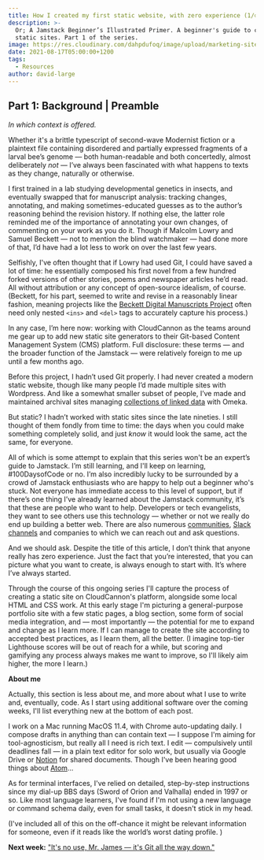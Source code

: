 ```yaml
---
title: How I created my first static website, with zero experience (1/∞)
description: >-
  Or; A Jamstack Beginner’s Illustrated Primer. A beginner's guide to creating
  static sites. Part 1 of the series.
image: https://res.cloudinary.com/dahpdufoq/image/upload/marketing-site/blog/lowry-mss-2.jpg
date: 2021-08-17T05:00:00+1200
tags:
  - Resources
author: david-large
---
```

## Part **1: Background \| Preamble**

*In which context is offered.*

Whether it's a brittle typescript of second-wave Modernist fiction or a plaintext file containing disordered and partially expressed fragments of a larval bee’s genome — both human-readable and both concertedly, almost deliberately *not* — I’ve always been fascinated with what happens to texts as they change, naturally or otherwise.

I first trained in a lab studying developmental genetics in insects, and eventually swapped that for manuscript analysis: tracking changes, annotating, and making sometimes-educated guesses as to the author’s reasoning behind the revision history. If nothing else, the latter role reminded me of the importance of annotating your own changes, of commenting on your work as you do it. Though if Malcolm Lowry and Samuel Beckett — not to mention the blind watchmaker — had done more of that, I’d have had a lot less to work on over the last few years.

Selfishly, I've often thought that if Lowry had used Git, I could have saved a lot of time: he essentially composed his first novel from a few hundred forked versions of other stories, poems and newspaper articles he’d read. All without attribution or any concept of open-source idealism, of course. (Beckett, for his part, seemed to write and revise in a reasonably linear fashion, meaning projects like the [Beckett Digital Manuscripts Project](https://www.beckettarchive.org/) often need only nested `<ins>` and `<del>` tags to accurately capture his process.)

In any case, I’m here now: working with CloudCannon as the teams around me gear up to add new static site generators to their Git-based Content Management System (CMS) platform. Full disclosure: these terms — and the broader function of the Jamstack — were relatively foreign to me up until a few months ago.

Before this project, I hadn’t used Git properly. I had never created a modern static website, though like many people I’d made multiple sites with Wordpress. And like a somewhat smaller subset of people, I’ve made and maintained archival sites managing [collections of linked data](http://www.landfallarchive.org/omeka/) with Omeka.

But static? I hadn’t worked with static sites since the late nineties. I still thought of them fondly from time to time: the days when you could make something completely solid, and just *know* it would look the same, act the same, for everyone.

All of which is some attempt to explain that this series won't be an expert’s guide to Jamstack. I’m still learning, and I'll keep on learning, \#100DaysofCode or no. I’m also incredibly lucky to be surrounded by a crowd of Jamstack enthusiasts who are happy to help out a beginner who's stuck. Not everyone has immediate access to this level of support, but if there’s one thing I’ve already learned about the Jamstack community, it’s that these are people who want to help. Developers or tech evangelists, they want to see others use this technology — whether or not we really do end up building a better web. There are also numerous [communities](https://jamstack.org/community/), [Slack channels](https://www.tnd.dev/) and companies to which we can reach out and ask questions.

And we should ask. Despite the title of this article, I don’t think that anyone really has zero experience. Just the fact that you’re interested, that you can picture what you want to create, is always enough to start with. It’s where I’ve always started.

Through the course of this ongoing series I'll capture the process of creating a static site on CloudCannon's platform, alongside some local HTML and CSS work. At this early stage I'm picturing a general-purpose portfolio site with a few static pages, a blog section, some form of social media integration, and — most importantly — the potential for me to expand and change as I learn more. If I can manage to create the site according to accepted best practices, as I learn them, all the better. (I imagine top-tier Lighthouse scores will be out of reach for a while, but scoring and gamifying any process always makes me want to improve, so I'll likely aim higher, the more I learn.)

**About me**

Actually, this section is less about me, and more about what I use to write and, eventually, code. As I start using additional software over the coming weeks, I'll list everything new at the bottom of each post.

I work on a Mac running MacOS 11.4, with Chrome auto-updating daily. I compose drafts in anything than can contain text — I suppose I'm aiming for tool-agnosticism, but really all I need is rich text. I edit — compulsively until deadlines fall — in a plain text editor for solo work, but usually via Google Drive or [Notion](https://www.notion.so/) for shared documents. Though I've been hearing good things about [Atom](https://atom.io/)…

As for terminal interfaces, I've relied on detailed, step-by-step instructions since my dial-up BBS days (Sword of Orion and Valhalla) ended in 1997 or so. Like most language learners, I've found if I'm not using a new language or command schema daily, even for small tasks, it doesn't stick in my head.

(I've included all of this on the off-chance it might be relevant information for someone, even if it reads like the world’s worst dating profile. )

**Next week:** ["It's no use, Mr. James — it's Git all the way down."](https://cloudcannon.com/blog/on-git-with-zero-experience/)
